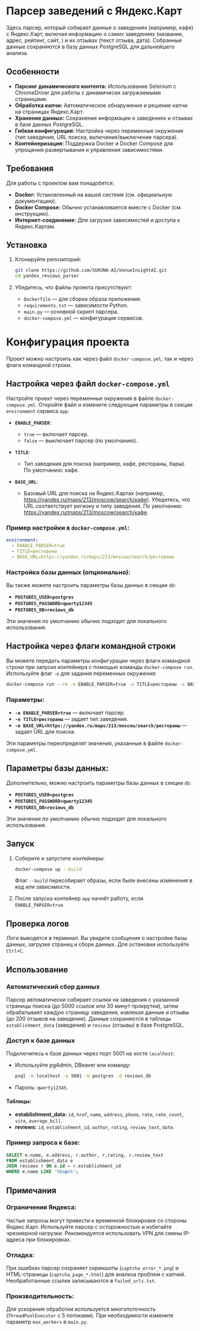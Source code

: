# Парсер заведений с Яндекс.Карт

Здесь парсер, который собирает данные о заведениях (например, кафе) с Яндекс.Карт, включая информацию о самих заведениях (название, адрес, рейтинг, сайт, ) и их отзывах (текст отзыва, дата). Собранные данные сохраняются в базу данных PostgreSQL для дальнейшего анализа.

## Особенности

- **Парсинг динамического контента:** Использование Selenium с ChromeDriver для работы с динамически загружаемыми страницами.
- **Обработка капчи:** Автоматическое обнаружение и решение капчи на страницах Яндекс.Карт.
- **Хранение данных:** Сохранение информации о заведениях и отзывах в базе данных PostgreSQL.
- **Гибкая конфигурация:** Настройка через переменные окружения (тип заведения, URL поиска, включение/выключение парсера).
- **Контейнеризация:** Поддержка Docker и Docker Compose для упрощения развертывания и управления зависимостями.

## Требования

Для работы с проектом вам понадобятся:

- **Docker:** Установленный на вашей системе (см. официальную документацию).
- **Docker Compose:** Обычно устанавливается вместе с Docker (см. инструкцию).
- **Интернет-соединение:** Для загрузки зависимостей и доступа к Яндекс.Картам.

## Установка

1. Клонируйте репозиторий:
    ```bash
    git clone https://github.com/SUKUNA-AI/VenueInsightAI.git
    cd yandex_reviews_parser
    ```

2. Убедитесь, что файлы проекта присутствуют:
    - `Dockerfile` — для сборки образа приложения.
    - `requirements.txt` — зависимости Python.
    - `main.py` — основной скрипт парсера.
    - `docker-compose.yml` — конфигурация сервисов.

# Конфигурация проекта

Проект можно настроить как через файл `docker-compose.yml`, так и через флаги командной строки.

## Настройка через файл `docker-compose.yml`

Настройте проект через переменные окружения в файле `docker-compose.yml`. Откройте файл и измените следующие параметры в секции `environment` сервиса `app`:

- **`ENABLE_PARSER`**:
  - `true` — включает парсер.
  - `false` — выключает парсер (по умолчанию).
  
- **`TITLE`**:
  - Тип заведения для поиска (например, кафе, рестораны, бары). По умолчанию: кафе.

- **`BASE_URL`**:
  - Базовый URL для поиска на Яндекс.Картах (например, https://yandex.ru/maps/213/moscow/search/кафе). Убедитесь, что URL соответствует региону и типу заведения. По умолчанию: https://yandex.ru/maps/213/moscow/search/кафе.

### Пример настройки в `docker-compose.yml`:

```yaml
environment:
  - ENABLE_PARSER=true
  - TITLE=рестораны
  - BASE_URL=https://yandex.ru/maps/213/moscow/search/рестораны
```

### Настройка базы данных (опционально):

Вы также можете настроить параметры базы данных в секции `db`:

- **`POSTGRES_USER=postgres`**
- **`POSTGRES_PASSWORD=qwerty12345`**
- **`POSTGRES_DB=reviews_db`**

Эти значения по умолчанию обычно подходят для локального использования.

## Настройка через флаги командной строки

Вы можете передать параметры конфигурации через флаги командной строки при запуске контейнера с помощью команды `docker-compose run`. Используйте флаг `-e` для задания переменных окружения:

```bash
docker-compose run --rm -e ENABLE_PARSER=true -e TITLE=рестораны -e BASE_URL=https://yandex.ru/maps/213/moscow/search/рестораны app
```

### Параметры:

- **`-e ENABLE_PARSER=true`** — включает парсер.
- **`-e TITLE=рестораны`** — задает тип заведения.
- **`-e BASE_URL=https://yandex.ru/maps/213/moscow/search/рестораны`** — задает URL для поиска.

Эти параметры переопределят значения, указанные в файле `docker-compose.yml`.

## Параметры базы данных:

Дополнительно, можно настроить параметры базы данных в секции `db`:

- **`POSTGRES_USER=postgres`**
- **`POSTGRES_PASSWORD=qwerty12345`**
- **`POSTGRES_DB=reviews_db`**

Эти значения по умолчанию обычно подходят для локального использования.

## Запуск

1. Соберите и запустите контейнеры:
    ```bash
    docker-compose up --build
    ```
    Флаг `--build` пересобирает образы, если были внесены изменения в код или зависимости.

2. После запуска контейнер `app` начнёт работу, если `ENABLE_PARSER=true`.

## Проверка логов

Логи выводятся в терминал. Вы увидите сообщения о настройке базы данных, загрузке страниц и сборе данных. Для остановки используйте `Ctrl+C`.

## Использование

### Автоматический сбор данных

Парсер автоматически собирает ссылки на заведения с указанной страницы поиска (до 5000 ссылок или 30 минут прокрутки), затем обрабатывает каждую страницу заведения, извлекая данные и отзывы (до 200 отзывов на заведение). Данные сохраняются в таблицы `establishment_data` (заведения) и `reviews` (отзывы) в базе PostgreSQL.

### Доступ к базе данных

Подключитесь к базе данных через порт 5001 на хосте `localhost`:
- Используйте pgAdmin, DBeaver или команду:
    ```bash
    psql -h localhost -p 5001 -U postgres -d reviews_db
    ```
- Пароль: `qwerty12345`.

#### Таблицы:
- **establishment_data:** `id`, `href`, `name`, `address`, `phone`, `rate`, `rate_count`, `site`, `average_bill`.
- **reviews:** `id`, `establishment_id`, `author`, `rating`, `review_text`, `date`.

### Пример запроса к базе:
```sql
SELECT e.name, e.address, r.author, r.rating, r.review_text
FROM establishment_data e
JOIN reviews r ON e.id = r.establishment_id
WHERE e.name LIKE '%Кафе%';
```

## Примечания

### Ограничения Яндекса:
Частые запросы могут привести к временной блокировке со стороны Яндекс.Карт. Используйте парсер с осторожностью и избегайте чрезмерной нагрузки. Рекомендуется использовать VPN для смены IP-адреса при блокировках.

### Отладка:
При ошибках парсер сохраняет скриншоты (`captcha_error_*.png`) и HTML-страницы (`captcha_page_*.html`) для анализа проблем с капчей. Необработанные ссылки записываются в `failed_urls.txt`.

### Производительность:
Для ускорения обработки используется многопоточность (`ThreadPoolExecutor` с 5 потоками). При необходимости измените параметр `max_workers` в `main.py`.
